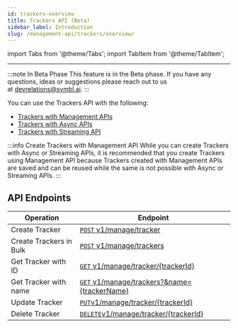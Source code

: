 ```yaml
---
id: trackers-overview
title: Trackers API (Beta)
sidebar_label: Introduction
slug: /management-api/trackers/overview/
---
```

import Tabs from '@theme/Tabs';
import TabItem from '@theme/TabItem';


---
:::note In Beta Phase
This feature is in the Beta phase. If you have any questions, ideas or suggestions please reach out to us at devrelations@symbl.ai.
:::

You can use the Trackers API with the following:<br/>

- [Trackers with Management APIs](/docs/tutorials/trackers/consuming-trackers-management-api/)
- [Trackers with Async APIs](/docs/tutorials/trackers/consuming-trackers-async-api/)
- [Trackers with Streaming API](/docs/tutorials/trackers/consuming-trackers-streaming-api/)

:::info Create Trackers with Management API
While you can create Trackers with Async or Streaming APIs, it is recommended that you create Trackers using Management API because Trackers created with Management APIs are saved and can be reused while the same is not possible with Async or Streaming APIs. 
:::

## API Endpoints

Operation  | Endpoint
---------- | -------
Create Tracker | [`POST` v1/manage/tracker](/management-api/trackers/create-tracker)
Create Trackers in Bulk | [`POST` v1/manage/trackers](/management-api/trackers/create-tracker#bulk-create-trackers-api)
Get Tracker with ID| [`GET` v1/manage/tracker/{trackerId}](/management-api/trackers/get-tracker#get-tracker-by-id)
Get Tracker with name | [`GET` v1/manage/trackers?&name={trackerName}](/management-api/trackers/get-tracker#get-tracker)
Update Tracker| [`PUT`v1/manage/tracker/{trackerId}](/management-api/trackers/update-tracker)
Delete Tracker| [`DELETE`v1/manage/tracker/{trackerId}](/management-api/trackers/delete-tracker)
